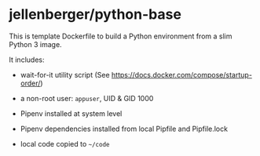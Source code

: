 # jellenberger/python-base

This is template Dockerfile to build a Python environment from a slim Python 3 image.

It includes: 

- wait-for-it utility script (See https://docs.docker.com/compose/startup-order/)

- a non-root user: `appuser`, UID & GID 1000

- Pipenv installed at system level

- Pipenv dependencies installed from local Pipfile and Pipfile.lock

- local code copied to `~/code`

